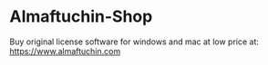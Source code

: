 # Almaftuchin-Shop

Buy original license software for windows and mac at low price at:
https://www.almaftuchin.com
